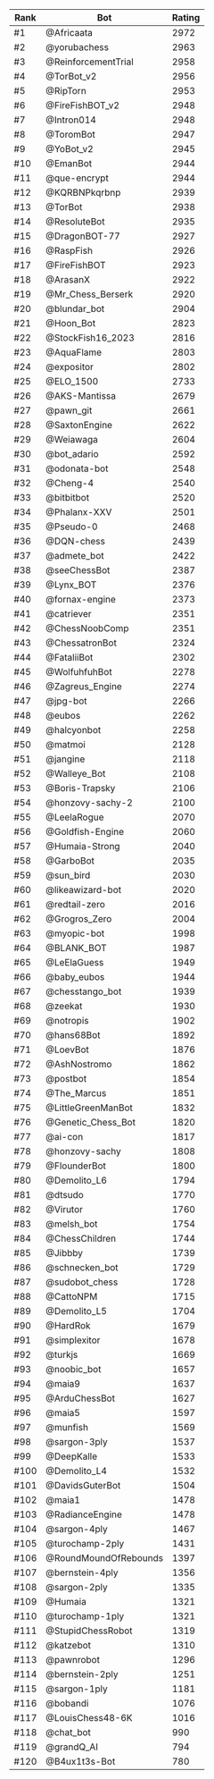 Rank|Bot|Rating
---|---|---
#1|@Africaata|2972
#2|@yorubachess|2963
#3|@ReinforcementTrial|2958
#4|@TorBot_v2|2956
#5|@RipTorn|2953
#6|@FireFishBOT_v2|2948
#7|@Intron014|2948
#8|@ToromBot|2947
#9|@YoBot_v2|2945
#10|@EmanBot|2944
#11|@que-encrypt|2944
#12|@KQRBNPkqrbnp|2939
#13|@TorBot|2938
#14|@ResoluteBot|2935
#15|@DragonBOT-77|2927
#16|@RaspFish|2926
#17|@FireFishBOT|2923
#18|@ArasanX|2922
#19|@Mr_Chess_Berserk|2920
#20|@blundar_bot|2904
#21|@Hoon_Bot|2823
#22|@StockFish16_2023|2816
#23|@AquaFlame|2803
#24|@expositor|2802
#25|@ELO_1500|2733
#26|@AKS-Mantissa|2679
#27|@pawn_git|2661
#28|@SaxtonEngine|2622
#29|@Weiawaga|2604
#30|@bot_adario|2592
#31|@odonata-bot|2548
#32|@Cheng-4|2540
#33|@bitbitbot|2520
#34|@Phalanx-XXV|2501
#35|@Pseudo-0|2468
#36|@DQN-chess|2439
#37|@admete_bot|2422
#38|@seeChessBot|2387
#39|@Lynx_BOT|2376
#40|@fornax-engine|2373
#41|@catriever|2351
#42|@ChessNoobComp|2351
#43|@ChessatronBot|2324
#44|@FataliiBot|2302
#45|@WolfuhfuhBot|2278
#46|@Zagreus_Engine|2274
#47|@jpg-bot|2266
#48|@eubos|2262
#49|@halcyonbot|2258
#50|@matmoi|2128
#51|@jangine|2118
#52|@Walleye_Bot|2108
#53|@Boris-Trapsky|2106
#54|@honzovy-sachy-2|2100
#55|@LeelaRogue|2070
#56|@Goldfish-Engine|2060
#57|@Humaia-Strong|2040
#58|@GarboBot|2035
#59|@sun_bird|2030
#60|@likeawizard-bot|2020
#61|@redtail-zero|2016
#62|@Grogros_Zero|2004
#63|@myopic-bot|1998
#64|@BLANK_BOT|1987
#65|@LeElaGuess|1949
#66|@baby_eubos|1944
#67|@chesstango_bot|1939
#68|@zeekat|1930
#69|@notropis|1902
#70|@hans68Bot|1892
#71|@LoevBot|1876
#72|@AshNostromo|1862
#73|@postbot|1854
#74|@The_Marcus|1851
#75|@LittleGreenManBot|1832
#76|@Genetic_Chess_Bot|1820
#77|@ai-con|1817
#78|@honzovy-sachy|1808
#79|@FlounderBot|1800
#80|@Demolito_L6|1794
#81|@dtsudo|1770
#82|@Virutor|1760
#83|@melsh_bot|1754
#84|@ChessChildren|1744
#85|@Jibbby|1739
#86|@schnecken_bot|1729
#87|@sudobot_chess|1728
#88|@CattoNPM|1715
#89|@Demolito_L5|1704
#90|@HardRok|1679
#91|@simplexitor|1678
#92|@turkjs|1669
#93|@noobic_bot|1657
#94|@maia9|1637
#95|@ArduChessBot|1627
#96|@maia5|1597
#97|@munfish|1569
#98|@sargon-3ply|1537
#99|@DeepKalle|1533
#100|@Demolito_L4|1532
#101|@DavidsGuterBot|1504
#102|@maia1|1478
#103|@RadianceEngine|1478
#104|@sargon-4ply|1467
#105|@turochamp-2ply|1431
#106|@RoundMoundOfRebounds|1397
#107|@bernstein-4ply|1356
#108|@sargon-2ply|1335
#109|@Humaia|1321
#110|@turochamp-1ply|1321
#111|@StupidChessRobot|1319
#112|@katzebot|1310
#113|@pawnrobot|1296
#114|@bernstein-2ply|1251
#115|@sargon-1ply|1181
#116|@bobandi|1076
#117|@LouisChess48-6K|1016
#118|@chat_bot|990
#119|@grandQ_AI|794
#120|@B4ux1t3s-Bot|780
